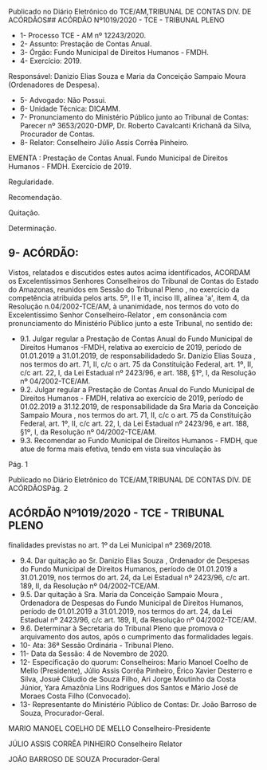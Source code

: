 Publicado  no  Diário  Eletrônico do TCE/AM,TRIBUNAL DE CONTAS DIV. DE ACÓRDÃOS## ACÓRDÃO Nº1019/2020 - TCE - TRIBUNAL PLENO

- 1- Processo TCE - AM nº 12243/2020.
- 2- Assunto: Prestação de Contas Anual.
- 3- Órgão: Fundo Municipal de Direitos Humanos - FMDH.
- 4- Exercício: 2019.

Responsável: Danizio Elias Souza e Maria da Conceição Sampaio Moura (Ordenadores de Despesa).

- 5- Advogado: Não Possui.
- 6- Unidade Técnica: DICAMM.
- 7- Pronunciamento  do  Ministério  Público  junto  ao  Tribunal  de  Contas: Parecer  nº 3653/2020-DMP, Dr. Roberto Cavalcanti Krichanã da Silva, Procurador de Contas.
- 8- Relator: Conselheiro Júlio Assis Corrêa Pinheiro.

EMENTA : Prestação de Contas Anual. Fundo Municipal  de  Direitos  Humanos  -  FMDH.  Exercício de 2019.

Regularidade.

Recomendação.

Quitação.

Determinação.

## 9- ACÓRDÃO:

Vistos, relatados e discutidos estes autos acima identificados, ACORDAM os Excelentíssimos Senhores Conselheiros do Tribunal de Contas do Estado do Amazonas, reunidos em Sessão do Tribunal Pleno , no exercício da competência atribuída pelos arts. 5º, II e 11, inciso III, alínea 'a', item 4, da Resolução n.04/2002-TCE/AM, à unanimidade, nos termos do voto do Excelentíssimo Senhor Conselheiro-Relator , em consonância com pronunciamento do Ministério Público junto a este Tribunal, no sentido de:

- 9.1. Julgar  regular a  Prestação  de  Contas Anual  do  Fundo  Municipal  de Direitos  Humanos  -FMDH, relativa  ao  exercício  de  2019,  período  de 01.01.2019   a  31.01.2019,  de  responsabilidadedo Sr.  Danizio  Elias Souza , nos termos do art. 71, II, c/c o art. 75 da Constituição Federal, art. 1º, II, c/c art. 22, I, da Lei Estadual nº 2423/96, e art. 188, §1º, I, da Resolução nº 04/2002-TCE/AM.
- 9.2. Julgar  regular a  Prestação  de  Contas  Anual  do  Fundo  Municipal  de Direitos  Humanos  -  FMDH,  relativa  ao  exercício  de  2019,  período  de 01.02.2019 a 31.12.2019, de responsabilidade da Sra Maria da Conceição Sampaio Moura , nos termos do art. 71, II, c/c o art. 75 da Constituição  Federal,  art.  1º,  II,  c/c  art.  22,  I,  da  Lei  Estadual  nº 2423/96, e art. 188, §1º, I, da Resolução nº 04/2002-TCE/AM.
- 9.3. Recomendar ao  Fundo Municipal de Direitos Humanos - FMDH, que atue de forma mais efetiva, tendo em  vista sua vinculação às

Pág. 1

Publicado  no  Diário  Eletrônico do TCE/AM,TRIBUNAL DE CONTAS DIV. DE ACÓRDÃOSPág. 2

## ACÓRDÃO Nº1019/2020 - TCE - TRIBUNAL PLENO

finalidades previstas no art. 1º da Lei Municipal nº 2369/2018.

- 9.4. Dar quitação ao Sr. Danizio Elias Souza , Ordenador de Despesas do Fundo  Municipal  de  Direitos Humanos,  período  de  01.01.2019  a 31.01.2019, nos termos do art. 24, da Lei Estadual nº 2423/96, c/c art. 189, II, da Resolução nº 04/2002-TCE/AM.
- 9.5. Dar quitação à Sra. Maria da Conceição Sampaio Moura , Ordenadora  de  Despesas  do  Fundo  Municipal  de  Direitos  Humanos, período  de  01.01.2019  a  31.01.2019,  nos  termos  do  art.  24,  da  Lei Estadual nº 2423/96, c/c art. 189, II, da Resolução nº 04/2002-TCE/AM.
- 9.6. Determinar à Secretaria do Tribunal Pleno que promova o arquivamento dos autos, após o cumprimento das formalidades legais.
- 10-  Ata: 36ª Sessão Ordinária - Tribunal Pleno.
- 11-  Data da Sessão: 4 de Novembro de 2020.
- 12-  Especificação do quorum: Conselheiros: Mario Manoel Coelho de Mello (Presidente), Júlio Assis Corrêa Pinheiro, Érico Xavier Desterro e Silva, Josué Cláudio de Souza Filho, Ari Jorge Moutinho da Costa Júnior, Yara Amazônia Lins Rodrigues dos Santos e Mário José de Moraes Costa Filho (Convocado).
- 13-  Representante  do  Ministério  Público  de  Contas: Dr. João  Barroso  de  Souza, Procurador-Geral.

MARIO MANOEL COELHO DE MELLO Conselheiro-Presidente

JÚLIO ASSIS CORRÊA PINHEIRO Conselheiro Relator

JOÃO BARROSO DE SOUZA Procurador-Geral